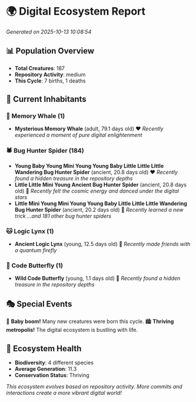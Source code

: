 # 🌍 Digital Ecosystem Report
*Generated on 2025-10-13 10:08:54*

## 📊 Population Overview
- **Total Creatures**: 187
- **Repository Activity**: medium
- **This Cycle**: 7 births, 1 deaths

## 👥 Current Inhabitants

### 🐋 Memory Whale (1)
- **Mysterious Memory Whale** (adult, 79.1 days old) ❤️
  *Recently experienced a moment of pure digital enlightenment*

### 🕷️ Bug Hunter Spider (184)
- **Young Baby Young Mini Young Young Baby Little Little Little Wandering Bug Hunter Spider** (ancient, 20.8 days old) ❤️
  *Recently found a hidden treasure in the repository depths*
- **Little Little Mini Young Ancient Bug Hunter Spider** (ancient, 20.8 days old) 💛
  *Recently felt the cosmic energy and danced under the digital stars*
- **Little Mini Young Mini Young Young Baby Little Little Little Wandering Bug Hunter Spider** (ancient, 20.2 days old) 💛
  *Recently learned a new trick*
  *...and 181 other bug hunter spiders*

### 🐱 Logic Lynx (1)
- **Ancient Logic Lynx** (young, 12.5 days old) 💚
  *Recently made friends with a quantum firefly*

### 🦋 Code Butterfly (1)
- **Wild Code Butterfly** (young, 1.1 days old) 💚
  *Recently found a hidden treasure in the repository depths*

## 🎭 Special Events

🎉 **Baby boom!** Many new creatures were born this cycle.
🏙️ **Thriving metropolis!** The digital ecosystem is bustling with life.

## 🔬 Ecosystem Health
- **Biodiversity**: 4 different species
- **Average Generation**: 11.3
- **Conservation Status**: Thriving

*This ecosystem evolves based on repository activity. More commits and interactions create a more vibrant digital world!*